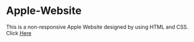 # Apple-Website
This is a non-responsive Apple Website designed by using HTML and CSS.
<br>
Click <a href="https://asghar4415.github.io/Apple-Website/">Here</a> 

